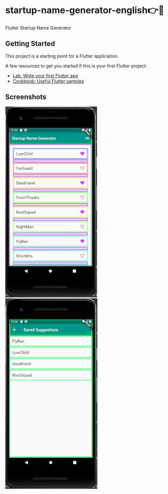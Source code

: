 # startup-name-generator-english ​👉​💭​

Flutter Startup Name Generator

## Getting Started

This project is a starting point for a Flutter application.

A few resources to get you started if this is your first Flutter project:

- [Lab: Write your first Flutter app](https://flutter.dev/docs/get-started/codelab)
- [Cookbook: Useful Flutter samples](https://flutter.dev/docs/cookbook)

## Screenshots

<img src="/screenshots/main-screen.jpg" />
<img src="/screenshots/favorite-screen.jpg" />
